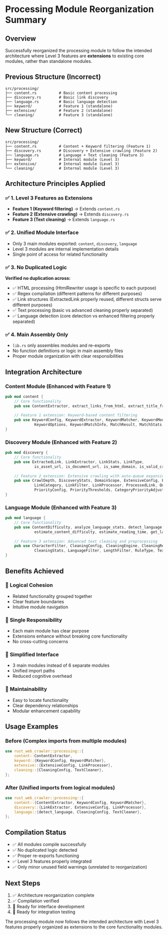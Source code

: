 # Processing Module Reorganization Summary

## Overview
Successfully reorganized the processing module to follow the intended architecture where Level 3 features are **extensions** to existing core modules, rather than standalone modules.

## Previous Structure (Incorrect)
```
src/processing/
├── content.rs          # Basic content processing
├── discovery.rs        # Basic link discovery
├── language.rs         # Basic language detection
├── keyword/            # Feature 1 (standalone)
├── extensive/          # Feature 2 (standalone)
└── cleaning/           # Feature 3 (standalone)
```

## New Structure (Correct)
```
src/processing/
├── content.rs          # Content + Keyword filtering (Feature 1)
├── discovery.rs        # Discovery + Extensive crawling (Feature 2)
├── language.rs         # Language + Text cleaning (Feature 3)
├── keyword/            # Internal module (Level 3)
├── extensive/          # Internal module (Level 3)
└── cleaning/           # Internal module (Level 3)
```

## Architecture Principles Applied

### ✅ 1. Level 3 Features as Extensions
- **Feature 1 (Keyword filtering)** → Extends `content.rs`
- **Feature 2 (Extensive crawling)** → Extends `discovery.rs`
- **Feature 3 (Text cleaning)** → Extends `language.rs`

### ✅ 2. Unified Module Interface
- Only 3 main modules exported: `content`, `discovery`, `language`
- Level 3 modules are internal implementation details
- Single point of access for related functionality

### ✅ 3. No Duplicated Logic
**Verified no duplication across:**
- ✅ HTML processing (HtmlRewriter usage is specific to each purpose)
- ✅ Regex compilation (different patterns for different purposes)
- ✅ Link structures (ExtractedLink properly reused, different structs serve different purposes)
- ✅ Text processing (basic vs advanced cleaning properly separated)
- ✅ Language detection (core detection vs enhanced filtering properly separated)

### ✅ 4. Main Assembly Only
- `lib.rs` only assembles modules and re-exports
- No function definitions or logic in main assembly files
- Proper module organization with clear responsibilities

## Integration Architecture

### Content Module (Enhanced with Feature 1)
```rust
pub mod content {
    // Core functionality
    pub use ContentExtractor, extract_links_from_html, extract_title_from_html;
    
    // Feature 1 extension: Keyword-based content filtering
    pub use KeywordConfig, KeywordExtractor, KeywordMatcher, KeywordMode, 
             KeywordOptions, KeywordMatchInfo, MatchResult, MatchStats;
}
```

### Discovery Module (Enhanced with Feature 2)
```rust
pub mod discovery {
    // Core functionality
    pub use ExtractedLink, LinkExtractor, LinkStats, LinkType, 
             is_asset_url, is_document_url, is_same_domain, is_valid_crawl_url, normalize_url;
    
    // Feature 2 extension: Extensive crawling with auto-queue expansion
    pub use CrawlDepth, DiscoveryStats, DomainScope, ExtensiveConfig, ExtensiveQueueManager,
             LinkCategory, LinkFilter, LinkProcessor, ProcessedLink, QueueStatus,
             PriorityConfig, PriorityThresholds, CategoryPriorityAdjustments, DepthPriorityAdjustments;
}
```

### Language Module (Enhanced with Feature 3)
```rust
pub mod language {
    // Core functionality
    pub use ContentDifficulty, analyze_language_stats, detect_language, detect_language_type,
             estimate_content_difficulty, estimate_reading_time, get_language_confidence;
    
    // Feature 3 extension: Advanced text cleaning and preprocessing
    pub use CharacterFilter, CleaningConfig, CleaningEngine, CleaningResult, CleaningRule, 
             CleaningStats, LanguageFilter, LengthFilter, RuleType, TextCleaner, WordFilter;
}
```

## Benefits Achieved

### 🎯 **Logical Cohesion**
- Related functionality grouped together
- Clear feature boundaries
- Intuitive module navigation

### 🎯 **Single Responsibility**
- Each main module has clear purpose
- Extensions enhance without breaking core functionality
- No cross-cutting concerns

### 🎯 **Simplified Interface**
- 3 main modules instead of 6 separate modules
- Unified import paths
- Reduced cognitive overhead

### 🎯 **Maintainability**
- Easy to locate functionality
- Clear dependency relationships
- Modular enhancement capability

## Usage Examples

### Before (Complex imports from multiple modules)
```rust
use rust_web_crawler::processing::{
    content::ContentExtractor,
    keyword::{KeywordConfig, KeywordMatcher},
    extensive::{ExtensiveConfig, LinkProcessor},
    cleaning::{CleaningConfig, TextCleaner},
};
```

### After (Unified imports from logical modules)
```rust
use rust_web_crawler::processing::{
    content::{ContentExtractor, KeywordConfig, KeywordMatcher},
    discovery::{LinkExtractor, ExtensiveConfig, LinkProcessor},
    language::{detect_language, CleaningConfig, TextCleaner},
};
```

## Compilation Status
- ✅ All modules compile successfully
- ✅ No duplicated logic detected
- ✅ Proper re-exports functioning
- ✅ Level 3 features properly integrated
- ✅ Only minor unused field warnings (unrelated to reorganization)

## Next Steps
1. ✅ Architecture reorganization complete
2. ✅ Compilation verified
3. 🔄 Ready for interface development
4. 🔄 Ready for integration testing

The processing module now follows the intended architecture with Level 3 features properly organized as extensions to the core functionality modules.
